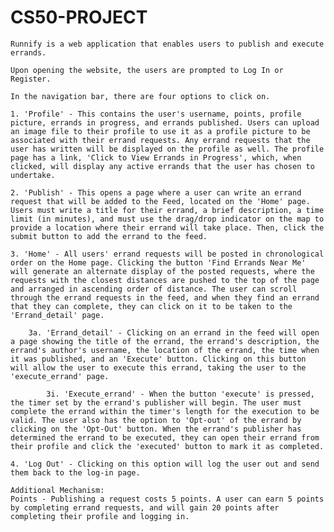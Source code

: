 # CS50-PROJECT

    Runnify is a web application that enables users to publish and execute errands.

    Upon opening the website, the users are prompted to Log In or Register. 

    In the navigation bar, there are four options to click on. 

    1. 'Profile' - This contains the user's username, points, profile picture, errands in progress, and errands published. Users can upload an image file to their profile to use it as a profile picture to be associated with their errand requests. Any errand requests that the user has written will be displayed on the profile as well. The profile page has a link, 'Click to View Errands in Progress', which, when clicked, will display any active errands that the user has chosen to undertake. 

    2. 'Publish' - This opens a page where a user can write an errand request that will be added to the Feed, located on the 'Home' page. Users must write a title for their errand, a brief description, a time limit (in minutes), and must use the drag/drop indicator on the map to provide a location where their errand will take place. Then, click the submit button to add the errand to the feed. 

    3. 'Home' - All users' errand requests will be posted in chronological order on the Home page. Clicking the button 'Find Errands Near Me' will generate an alternate display of the posted requests, where the requests with the closest distances are pushed to the top of the page and arranged in ascending order of distance. The user can scroll through the errand requests in the feed, and when they find an errand that they can complete, they can click on it to be taken to the 'Errand_detail' page. 

        3a. 'Errand_detail' - Clicking on an errand in the feed will open a page showing the title of the errand, the errand's description, the errand's author's username, the location of the errand, the time when it was published, and an 'Execute' button. Clicking on this button will allow the user to execute this errand, taking the user to the 'execute_errand' page. 

            3i. 'Execute_errand' - When the button 'execute' is pressed, the timer set by the errand's publisher will begin. The user must complete the errand within the timer's length for the execution to be valid. The user also has the option to 'Opt-out' of the errand by clicking on the 'Opt-Out' button. When the errand's publisher has determined the errand to be executed, they can open their errand from their profile and click the 'executed' button to mark it as completed. 

    4. 'Log Out' - Clicking on this option will log the user out and send them back to the log-in page. 

    Additional Mechanism: 
    Points - Publishing a request costs 5 points. A user can earn 5 points by completing errand requests, and will gain 20 points after completing their profile and logging in. 

